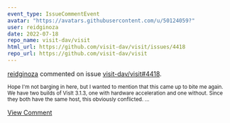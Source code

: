 ```yaml
---
event_type: IssueCommentEvent
avatar: "https://avatars.githubusercontent.com/u/50124059?"
user: reidginoza
date: 2022-07-18
repo_name: visit-dav/visit
html_url: https://github.com/visit-dav/visit/issues/4418
repo_url: https://github.com/visit-dav/visit
---
```


<a href='https://github.com/reidginoza' target='_blank'>reidginoza</a> commented on issue <a href='https://github.com/visit-dav/visit/issues/4418' target='_blank'>visit-dav/visit#4418</a>.

<small>Hope I'm not barging in here, but I wanted to mention that this came up to bite me again. We have two builds of VisIt 3.1.3, one with hardware acceleration and one without. Since they both have the same host, this obviously conflicted....</small>

<a href='https://github.com/visit-dav/visit/issues/4418' target='_blank'>View Comment</a>